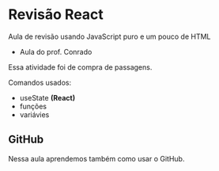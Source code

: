 # Revisão React 
Aula de revisão usando JavaScript puro e um pouco de HTML

- Aula do prof. Conrado

Essa  atividade foi de compra de passagens.

Comandos usados:
- useState __(React)__
- funções
- variávies

## GitHub

Nessa aula aprendemos também como usar o GitHub.